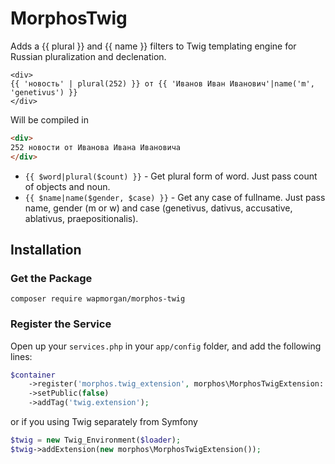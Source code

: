 # MorphosTwig

Adds a {{ plural }} and {{ name }} filters to Twig templating engine for Russian pluralization and declenation.

```twig
<div>
{{ 'новость' | plural(252) }} от {{ 'Иванов Иван Иванович'|name('m', 'genetivus') }}
</div>
```

Will be compiled in

```html
<div>
252 новости от Иванова Ивана Ивановича
</div>
```

- `{{ $word|plural($count) }}` - Get plural form of word. Just pass count of objects and noun.
- `{{ $name|name($gender, $case) }}` - Get any case of fullname. Just pass name, gender (m or w) and case (genetivus, dativus, accusative, ablativus, praepositionalis).

## Installation

### Get the Package

```
composer require wapmorgan/morphos-twig
```

### Register the Service
Open up your `services.php` in your `app/config` folder, and add the following lines:

```php
$container
    ->register('morphos.twig_extension', morphos\MorphosTwigExtension::class)
    ->setPublic(false)
    ->addTag('twig.extension');
```

or if you using Twig separately from Symfony

```php
$twig = new Twig_Environment($loader);
$twig->addExtension(new morphos\MorphosTwigExtension());
```
